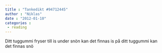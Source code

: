 ```yaml
---
title : "Tankedikt #94712445"
author : "Niklas"
date : "2012-01-10"
categories : 
 - reading
---
```


Ditt tuggummi fryser till is under snön kan det finnas is på ditt tuggummi kan det finnas snö
